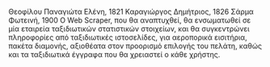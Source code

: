 Θεοφίλου Παναγιώτα Ελένη, 1821
Καραγιώργος Δημήτριος, 1826
Σάρμα Φωτεινή, 1900
Ο Web Scraper, που θα αναπτυχθεί, θα ενσωματωθεί σε μία εταιρεία ταξιδιωτικών στατιστικών στοιχείων, και θα συγκεντρώνει πληροφορίες από ταξιδιωτικές ιστοσελίδες, 
για αεροπορικά εισιτήρια, πακέτα διαμονής, αξιοθέατα στον προορισμό επιλογής του πελάτη, καθώς και τα ταξιδιωτικά έγγραφα που θα χρειαστεί ο κάθε χρήστης. 
